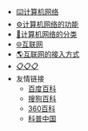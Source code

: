 <!-- docs/_sidebar.md -->

* [⌨️计算机网络](network/dy.md)
* [⚙️计算机网络的功能](network/gn.md)
  <!-- * [数据通信](network/gn/1.md)
  * [资源共享](network/gn/2.md)
  * [分布处理](network/gn/3.md) -->
* [📄计算机网络的分类](network/fl.md)
* [🌐互联网](internet/qy.md)
* [🌎互联网的接入方式](internet/jr.md)
* [📋📋📋](https://ks.wjx.top/vm/rXxdrOi.aspx#)
* 友情链接
  * [百度百科](https://baike.baidu.com/)
  * [搜狗百科](https://baike.sogou.com/)
  * [360百科](https://baike.so.com/)
  * [科普中国](https://www.kepuchina.cn/)
<!-- <details>
   <summary>友情链接</summary>
    * [百度百科](https://baike.baidu.com/)
    * [搜狗百科](https://baike.sogou.com/)
    * [360百科](https://baike.so.com/)
</details> -->
